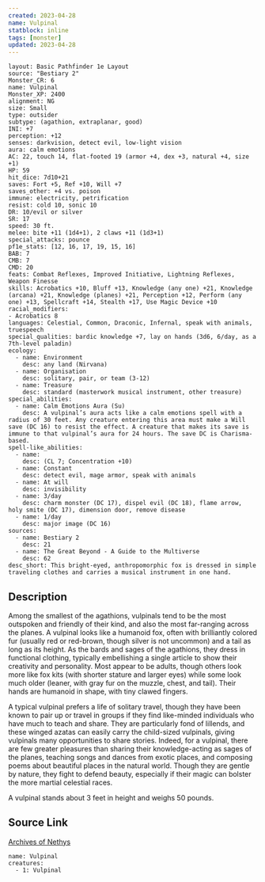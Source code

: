 ```yaml
---
created: 2023-04-28
name: Vulpinal
statblock: inline
tags: [monster]
updated: 2023-04-28
---
```

```statblock
layout: Basic Pathfinder 1e Layout
source: "Bestiary 2"
Monster_CR: 6
name: Vulpinal
Monster_XP: 2400
alignment: NG
size: Small
type: outsider
subtype: (agathion, extraplanar, good)
INI: +7
perception: +12
senses: darkvision, detect evil, low-light vision
aura: calm emotions
AC: 22, touch 14, flat-footed 19 (armor +4, dex +3, natural +4, size +1)
HP: 59
hit_dice: 7d10+21
saves: Fort +5, Ref +10, Will +7
saves_other: +4 vs. poison
immune: electricity, petrification
resist: cold 10, sonic 10
DR: 10/evil or silver
SR: 17
speed: 30 ft.
melee: bite +11 (1d4+1), 2 claws +11 (1d3+1)
special_attacks: pounce
pf1e_stats: [12, 16, 17, 19, 15, 16]
BAB: 7
CMB: 7
CMD: 20
feats: Combat Reflexes, Improved Initiative, Lightning Reflexes, Weapon Finesse
skills: Acrobatics +10, Bluff +13, Knowledge (any one) +21, Knowledge (arcana) +21, Knowledge (planes) +21, Perception +12, Perform (any one) +13, Spellcraft +14, Stealth +17, Use Magic Device +10
racial_modifiers:
- Acrobatics 8
languages: Celestial, Common, Draconic, Infernal, speak with animals, truespeech
special_qualities: bardic knowledge +7, lay on hands (3d6, 6/day, as a 7th-level paladin)
ecology:
  - name: Environment
    desc: any land (Nirvana)
  - name: Organisation
    desc: solitary, pair, or team (3-12)
  - name: Treasure
    desc: standard (masterwork musical instrument, other treasure)
special_abilities:
  - name: Calm Emotions Aura (Su)
    desc: A vulpinal’s aura acts like a calm emotions spell with a radius of 30 feet. Any creature entering this area must make a Will save (DC 16) to resist the effect. A creature that makes its save is immune to that vulpinal’s aura for 24 hours. The save DC is Charisma-based.
spell-like_abilities:
  - name:
    desc: (CL 7; Concentration +10)
  - name: Constant
    desc: detect evil, mage armor, speak with animals
  - name: At will
    desc: invisibility
  - name: 3/day
    desc: charm monster (DC 17), dispel evil (DC 18), flame arrow, holy smite (DC 17), dimension door, remove disease
  - name: 1/day
    desc: major image (DC 16)
sources:
  - name: Bestiary 2
    desc: 21
  - name: The Great Beyond - A Guide to the Multiverse
    desc: 62
desc_short: This bright-eyed, anthropomorphic fox is dressed in simple traveling clothes and carries a musical instrument in one hand. 
```
## Description
Among the smallest of the agathions, vulpinals tend to be the most outspoken and friendly of their kind, and also the most far-ranging across the planes. A vulpinal looks like a humanoid fox, often with brilliantly colored fur (usually red or red-brown, though silver is not uncommon) and a tail as long as its height. As the bards and sages of the agathions, they dress in functional clothing, typically embellishing a single article to show their creativity and personality. Most appear to be adults, though others look more like fox kits (with shorter stature and larger eyes) while some look much older (leaner, with gray fur on the muzzle, chest, and tail). Their hands are humanoid in shape, with tiny clawed fingers. 

A typical vulpinal prefers a life of solitary travel, though they have been known to pair up or travel in groups if they find like-minded individuals who have much to teach and share. They are particularly fond of lillends, and these winged azatas can easily carry the child-sized vulpinals, giving vulpinals many opportunities to share stories. Indeed, for a vulpinal, there are few greater pleasures than sharing their knowledge-acting as sages of the planes, teaching songs and dances from exotic places, and composing poems about beautiful places in the natural world. Though they are gentle by nature, they fight to defend beauty, especially if their magic can bolster the more martial celestial races. 

A vulpinal stands about 3 feet in height and weighs 50 pounds.
## Source Link
[Archives of Nethys](https://aonprd.com/MonsterDisplay.aspx?ItemName=Vulpinal)
```encounter-table
name: Vulpinal
creatures:
  - 1: Vulpinal
```
